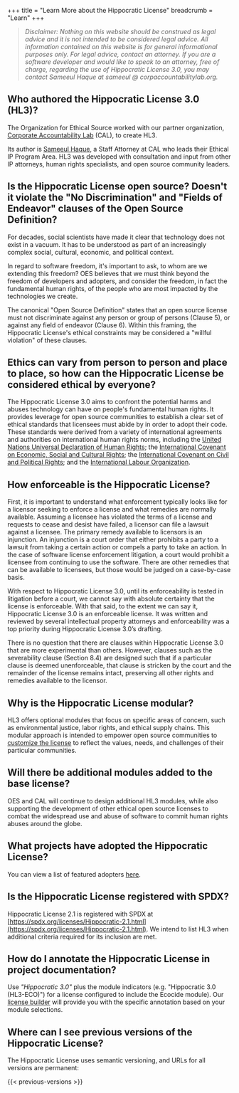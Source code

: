 +++
title = "Learn More about the Hippocratic License"
breadcrumb = "Learn"
+++

> _Disclaimer: Nothing on this website should be construed as legal advice and it is not intended to be considered legal advice. All information contained on this website is for general informational purposes only. For legal advice, contact an attorney. If you are a software developer and would like to speak to an attorney, free of charge, regarding the use of Hippocratic License 3.0, you may contact Sameeul Haque at sameeul @ corpaccountabilitylab.org._

## Who authored the Hippocratic License 3.0 (HL3)?
The Organization for Ethical Source worked with our partner organization,
[Corporate Accountability Lab](https://corpaccountabilitylab.org) (CAL), to create HL3.

Its author is [Sameeul Haque](https://www.linkedin.com/in/sameeul-haque/),
a Staff Attorney at CAL who leads their Ethical IP Program Area. HL3 was developed
with consultation and input from other IP attorneys, human rights specialists, and
open source community leaders.

## Is the Hippocratic License open source? Doesn't it violate the "No Discrimination" and "Fields of Endeavor" clauses of the Open Source Definition?
For decades, social scientists have made it clear that technology does not exist in a vacuum. It has to be understood as part of an increasingly complex social, cultural, economic, and political context.

In regard to software freedom, it's important to ask, to whom are we extending this freedom? OES believes that we must think beyond the freedom of developers and adopters, and consider the freedom, in fact the fundamental human rights, of the people who are most impacted by the technologies we create.

The canonical "Open Source Definition" states that an open source license must not discriminate against any person or group of persons (Clause 5), or against any field of endeavor (Clause 6). Within this framing, the Hippocratic License's ethical constraints may be considered a "willful violation" of these clauses.

## Ethics can vary from person to person and place to place, so how can the Hippocratic License be considered ethical by everyone?
The Hippocratic License 3.0 aims to confront the potential harms and abuses technology can have on people's fundamental human rights. It provides leverage for open source communities to establish a clear set of ethical standards that licensees must abide by in order to adopt their code. These standards were derived from a variety of international agreements and authorities on international human rights norms, including the [United Nations Universal Declaration of Human Rights](https://www.un.org/en/about-us/universal-declaration-of-human-rights); the [International Covenant on Economic, Social and Cultural Rights](https://www.ohchr.org/en/instruments-mechanisms/instruments/international-covenant-economic-social-and-cultural-rights); the [International Covenant on Civil and Political Rights](https://www.ohchr.org/en/instruments-mechanisms/instruments/international-covenant-civil-and-political-rights); and the [International Labour Organization](https://www.ilo.org/).

## How enforceable is the Hippocratic License?
First, it is important to understand what enforcement typically looks like for a licensor seeking to enforce a license and what remedies are normally available. Assuming a licensee has violated the terms of a license and requests to cease and desist have failed, a licensor can file a lawsuit against a licensee. The primary remedy available to licensors is an injunction. An injunction is a court order that either prohibits a party to a lawsuit from taking a certain action or compels a party to take an action. In the case of software license enforcement litigation, a court would prohibit a licensee from continuing to use the software. There are other remedies that can be available to licensees, but those would be judged on a case-by-case basis.

With respect to Hippocratic License 3.0, until its enforceability is tested in litigation before a court, we cannot say with absolute certainty that the license is enforceable. With that said, to the extent we can say it, Hippocratic License 3.0 is an enforceable license. It was written and reviewed by several intellectual property attorneys and enforceability was a top priority during Hippocratic License 3.0’s drafting.

There is no question that there are clauses within Hippocratic License 3.0 that are more experimental than others. However, clauses such as the severability clause (Section 8.4) are designed such that if a particular clause is deemed unenforceable, that clause is stricken by the court and the remainder of the license remains intact, preserving all other rights and remedies available to the licensor.

## Why is the Hippocratic License modular?
HL3 offers optional modules that focus on specific areas of concern, such as environmental justice, labor rights, and ethical supply chains. This modular approach is intended to empower open source communities to [customize the license](/build/) to reflect the values, needs, and challenges of their particular communities.

## Will there be additional modules added to the base license?
OES and CAL will continue to design additional HL3 modules, while also supporting the development of other ethical open source licenses to combat the widespread use and abuse of software to commit human rights abuses around the globe.

## What projects have adopted the Hippocratic License?
You can view a list of featured adopters [here](/adopters).

## Is the Hippocratic License registered with SPDX?
Hippocratic License 2.1 is registered with SPDX at [https://spdx.org/licenses/Hippocratic-2.1.html](https://spdx.org/licenses/Hippocratic-2.1.html). We intend to list HL3 when additional criteria required for its inclusion are met.

## How do I annotate the Hippocratic License in project documentation?
Use *"Hippocratic 3.0"* plus the module indicators (e.g. "Hippocratic 3.0 (HL3-ECO)") for a license configured to include the Ecocide module). Our [license builder](/build) will provide you with the specific annotation based on your module selections.

## Where can I see previous versions of the Hippocratic License?
The Hippocratic License uses semantic versioning, and URLs for all versions are permanent:

{{< previous-versions >}}

